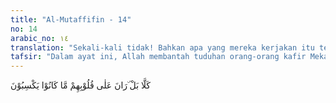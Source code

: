 ```yaml
---
title: "Al-Mutaffifin - 14"
no: 14
arabic_no: ١٤
translation: "Sekali-kali tidak! Bahkan apa yang mereka kerjakan itu telah menutupi hati mereka. "
tafsir: "Dalam ayat ini, Allah membantah tuduhan orang-orang kafir Mekah yang mengatakan bahwa Al-Qur'an itu dongengan orang dahulu. Sama sekali bukan demikian. Sebenarnya apa yang selalu mereka usahakan itu menutup hati mereka. Kebiasaan mereka berbuat dosa telah menyebabkan hati mereka jadi keras, gelap, dan tertutup laksana logam yang berkarat. Oleh karena itu, mereka tidak dapat membedakan antara dusta yang berat dengan kebenaran yang terang benderang. Hati yang demikian hanya bisa dibersihkan dengan tobat yang sempurna."
---
```

كَلَّا بَلْ ۜرَانَ عَلٰى قُلُوْبِهِمْ مَّا كَانُوْا يَكْسِبُوْنَ 